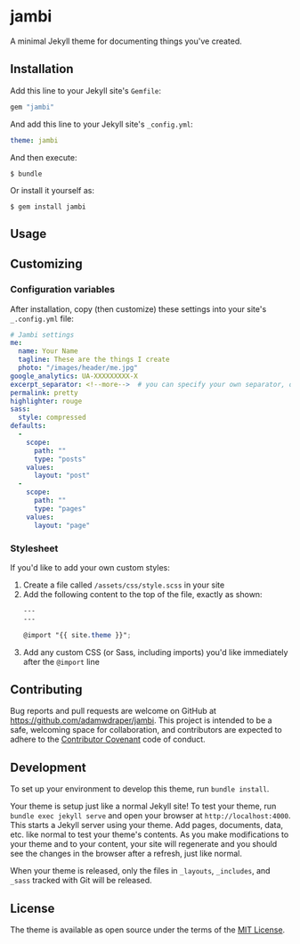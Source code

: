 # jambi

A minimal Jekyll theme for documenting things you've created.

## Installation

Add this line to your Jekyll site's `Gemfile`:

```ruby
gem "jambi"
```

And add this line to your Jekyll site's `_config.yml`:

```yaml
theme: jambi
```

And then execute:

    $ bundle

Or install it yourself as:

    $ gem install jambi

## Usage

## Customizing

### Configuration variables

After installation, copy (then customize) these settings into your site's `_.config.yml` file:

```yaml
# Jambi settings
me:
  name: Your Name
  tagline: These are the things I create
  photo: "/images/header/me.jpg"
google_analytics: UA-XXXXXXXXX-X
excerpt_separator: <!--more-->  # you can specify your own separator, of course.
permalink: pretty
highlighter: rouge
sass:
  style: compressed
defaults:
  -
    scope:
      path: ""
      type: "posts"
    values:
      layout: "post"
  -
    scope:
      path: ""
      type: "pages"
    values:
      layout: "page"
```

### Stylesheet

If you'd like to add your own custom styles:

1. Create a file called `/assets/css/style.scss` in your site
2. Add the following content to the top of the file, exactly as shown:
    ```scss
    ---
    ---

    @import "{{ site.theme }}";
    ```
3. Add any custom CSS (or Sass, including imports) you'd like immediately after the `@import` line

## Contributing

Bug reports and pull requests are welcome on GitHub at https://github.com/adamwdraper/jambi. This project is intended to be a safe, welcoming space for collaboration, and contributors are expected to adhere to the [Contributor Covenant](http://contributor-covenant.org) code of conduct.

## Development

To set up your environment to develop this theme, run `bundle install`.

Your theme is setup just like a normal Jekyll site! To test your theme, run `bundle exec jekyll serve` and open your browser at `http://localhost:4000`. This starts a Jekyll server using your theme. Add pages, documents, data, etc. like normal to test your theme's contents. As you make modifications to your theme and to your content, your site will regenerate and you should see the changes in the browser after a refresh, just like normal.

When your theme is released, only the files in `_layouts`, `_includes`, and `_sass` tracked with Git will be released.

## License

The theme is available as open source under the terms of the [MIT License](https://opensource.org/licenses/MIT).
